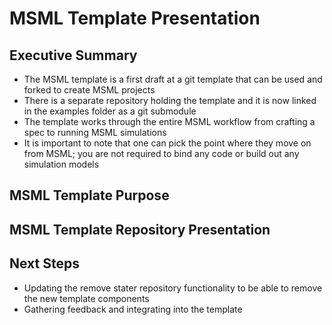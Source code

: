 # MSML Template Presentation

## Executive Summary

- The MSML template is a first draft at a git template that can be used and forked to create MSML projects
- There is a separate repository holding the template and it is now linked in the examples folder as a git submodule
- The template works through the entire MSML workflow from crafting a spec to running MSML simulations
- It is important to note that one can pick the point where they move on from MSML; you are not required to bind any code or build out any simulation models

## MSML Template Purpose

## MSML Template Repository Presentation

## Next Steps

- Updating the remove stater repository functionality to be able to remove the new template components
- Gathering feedback and integrating into the template

